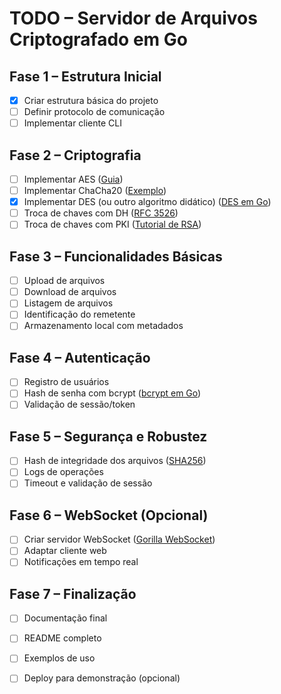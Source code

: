 # TODO – Servidor de Arquivos Criptografado em Go

## Fase 1 – Estrutura Inicial
- [x] Criar estrutura básica do projeto
- [ ] Definir protocolo de comunicação
- [ ] Implementar cliente CLI

## Fase 2 – Criptografia
- [ ] Implementar AES ([Guia](https://gocloud.dev/howto/crypto/encrypt/))
- [ ] Implementar ChaCha20 ([Exemplo](https://pkg.go.dev/golang.org/x/crypto/chacha20))
- [x] Implementar DES (ou outro algoritmo didático) ([DES em Go](https://golang.org/pkg/crypto/des/))
- [ ] Troca de chaves com DH ([RFC 3526](https://datatracker.ietf.org/doc/html/rfc3526))
- [ ] Troca de chaves com PKI ([Tutorial de RSA](https://blog.cloudflare.com/a-relatively-easy-to-understand-primer-on-public-key-encryption/))

## Fase 3 – Funcionalidades Básicas
- [ ] Upload de arquivos
- [ ] Download de arquivos
- [ ] Listagem de arquivos
- [ ] Identificação do remetente
- [ ] Armazenamento local com metadados

## Fase 4 – Autenticação
- [ ] Registro de usuários
- [ ] Hash de senha com bcrypt ([bcrypt em Go](https://pkg.go.dev/golang.org/x/crypto/bcrypt))
- [ ] Validação de sessão/token

## Fase 5 – Segurança e Robustez
- [ ] Hash de integridade dos arquivos ([SHA256](https://pkg.go.dev/crypto/sha256))
- [ ] Logs de operações
- [ ] Timeout e validação de sessão

## Fase 6 – WebSocket (Opcional)
- [ ] Criar servidor WebSocket ([Gorilla WebSocket](https://github.com/gorilla/websocket))
- [ ] Adaptar cliente web
- [ ] Notificações em tempo real

## Fase 7 – Finalização
- [ ] Documentação final
- [ ] README completo
- [ ] Exemplos de uso
- [ ] Deploy para demonstração (opcional)

